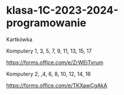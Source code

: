 # klasa-1C-2023-2024-programowanie

Kartkówka

Komputery 1, 3, 5, 7, 9, 11, 13, 15, 17

https://forms.office.com/e/ZrWEjTvrum

Komputery 2, ,4, 6, 8, 10, 12, 14, 16

https://forms.office.com/e/TKXawCgAkA
